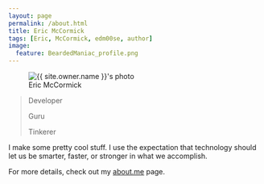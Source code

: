 ```yaml
---
layout: page
permalink: /about.html
title: Eric McCormick
tags: [Eric, McCormick, edm00se, author]
image:
  feature: BeardedManiac_profile.png
---
```

<figure>
  <img src="{{site.url}}/images/{{ site.owner.avatar }}" alt="{{ site.owner.name }}'s photo" itemprop="image" class="post-avatar img-circle img-responsive"/>
  <figcaption>Eric McCormick</figcaption>
</figure>

>Developer
>
>Guru
>
>Tinkerer

I make some pretty cool stuff. I use the expectation that technology should let us be smarter, faster, or stronger in what we accomplish.

For more details, check out my [about.me](http://about.me/EricMcCormick) page.